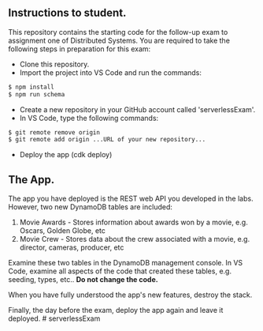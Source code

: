 ## Instructions to student.

This repository contains the starting code for the follow-up exam to assignment one of Distributed Systems. You are required to take the following steps in preparation for this exam:

+ Clone this repository.
+ Import the project into VS Code and run the commands:
~~~bash
$ npm install
$ npm run schema
~~~
+ Create a new repository in your GitHub account called 'serverlessExam'.
+ In VS Code, type the following commands:
~~~bash
$ git remote remove origin
$ git remote add origin ...URL of your new repository...
~~~
+ Deploy the app (cdk deploy)

## The App.

The app you have deployed is the REST web API you developed in the labs. However, two new DynamoDB tables are included:

1. Movie Awards - Stores information about awards won by a movie, e.g. Oscars, Golden Globe, etc
1. Movie Crew - Stores data about the crew associated with a movie, e.g. director, cameras, producer, etc

Examine these two tables in the DynamoDB management console. In VS Code, examine all aspects of the code that created these tables, e.g. seeding, types, etc.. __Do not change the code.__

When you have fully understood the app's new features, destroy the stack.

Finally, the day before the exam, deploy the app again and leave it deployed. 
#   s e r v e r l e s s E x a m  
 